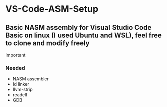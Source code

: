 # VS-Code-ASM-Setup
## Basic NASM assembly for Visual Studio Code Basic on linux \(I used Ubuntu and WSL\), feel free to clone and modify freely

> [!IMPORTANT]
> ### Needed
> - NASM assembler
> - ld linker
> - llvm-strip
> - readelf
> - GDB
